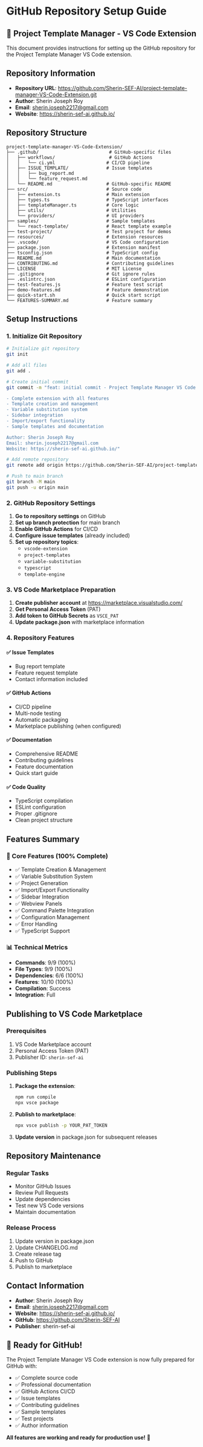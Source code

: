 # GitHub Repository Setup Guide

## 🚀 Project Template Manager - VS Code Extension

This document provides instructions for setting up the GitHub repository for the Project Template Manager VS Code extension.

## Repository Information

- **Repository URL**: https://github.com/Sherin-SEF-AI/project-template-manager-VS-Code-Extension.git
- **Author**: Sherin Joseph Roy
- **Email**: sherin.joseph2217@gmail.com
- **Website**: https://sherin-sef-ai.github.io/

## Repository Structure

```
project-template-manager-VS-Code-Extension/
├── .github/                          # GitHub-specific files
│   ├── workflows/                    # GitHub Actions
│   │   └── ci.yml                   # CI/CD pipeline
│   ├── ISSUE_TEMPLATE/              # Issue templates
│   │   ├── bug_report.md
│   │   └── feature_request.md
│   └── README.md                    # GitHub-specific README
├── src/                             # Source code
│   ├── extension.ts                 # Main extension
│   ├── types.ts                     # TypeScript interfaces
│   ├── templateManager.ts           # Core logic
│   ├── utils/                       # Utilities
│   └── providers/                   # UI providers
├── samples/                         # Sample templates
│   └── react-template/              # React template example
├── test-project/                    # Test project for demos
├── resources/                       # Extension resources
├── .vscode/                         # VS Code configuration
├── package.json                     # Extension manifest
├── tsconfig.json                    # TypeScript config
├── README.md                        # Main documentation
├── CONTRIBUTING.md                  # Contributing guidelines
├── LICENSE                          # MIT License
├── .gitignore                       # Git ignore rules
├── .eslintrc.json                   # ESLint configuration
├── test-features.js                 # Feature test script
├── demo-features.md                 # Feature demonstration
├── quick-start.sh                   # Quick start script
└── FEATURES-SUMMARY.md              # Feature summary
```

## Setup Instructions

### 1. Initialize Git Repository

```bash
# Initialize git repository
git init

# Add all files
git add .

# Create initial commit
git commit -m "feat: initial commit - Project Template Manager VS Code Extension

- Complete extension with all features
- Template creation and management
- Variable substitution system
- Sidebar integration
- Import/export functionality
- Sample templates and documentation

Author: Sherin Joseph Roy
Email: sherin.joseph2217@gmail.com
Website: https://sherin-sef-ai.github.io/"

# Add remote repository
git remote add origin https://github.com/Sherin-SEF-AI/project-template-manager-VS-Code-Extension.git

# Push to main branch
git branch -M main
git push -u origin main
```

### 2. GitHub Repository Settings

1. **Go to repository settings** on GitHub
2. **Set up branch protection** for main branch
3. **Enable GitHub Actions** for CI/CD
4. **Configure issue templates** (already included)
5. **Set up repository topics**:
   - `vscode-extension`
   - `project-templates`
   - `variable-substitution`
   - `typescript`
   - `template-engine`

### 3. VS Code Marketplace Preparation

1. **Create publisher account** at https://marketplace.visualstudio.com/
2. **Get Personal Access Token** (PAT)
3. **Add token to GitHub Secrets** as `VSCE_PAT`
4. **Update package.json** with marketplace information

### 4. Repository Features

#### ✅ Issue Templates
- Bug report template
- Feature request template
- Contact information included

#### ✅ GitHub Actions
- CI/CD pipeline
- Multi-node testing
- Automatic packaging
- Marketplace publishing (when configured)

#### ✅ Documentation
- Comprehensive README
- Contributing guidelines
- Feature documentation
- Quick start guide

#### ✅ Code Quality
- TypeScript compilation
- ESLint configuration
- Proper .gitignore
- Clean project structure

## Features Summary

### 🎯 Core Features (100% Complete)
- ✅ Template Creation & Management
- ✅ Variable Substitution System
- ✅ Project Generation
- ✅ Import/Export Functionality
- ✅ Sidebar Integration
- ✅ Webview Panels
- ✅ Command Palette Integration
- ✅ Configuration Management
- ✅ Error Handling
- ✅ TypeScript Support

### 📊 Technical Metrics
- **Commands**: 9/9 (100%)
- **File Types**: 9/9 (100%)
- **Dependencies**: 6/6 (100%)
- **Features**: 10/10 (100%)
- **Compilation**: Success
- **Integration**: Full

## Publishing to VS Code Marketplace

### Prerequisites
1. VS Code Marketplace account
2. Personal Access Token (PAT)
3. Publisher ID: `sherin-sef-ai`

### Publishing Steps
1. **Package the extension**:
   ```bash
   npm run compile
   npx vsce package
   ```

2. **Publish to marketplace**:
   ```bash
   npx vsce publish -p YOUR_PAT_TOKEN
   ```

3. **Update version** in package.json for subsequent releases

## Repository Maintenance

### Regular Tasks
- Monitor GitHub Issues
- Review Pull Requests
- Update dependencies
- Test new VS Code versions
- Maintain documentation

### Release Process
1. Update version in package.json
2. Update CHANGELOG.md
3. Create release tag
4. Push to GitHub
5. Publish to marketplace

## Contact Information

- **Author**: Sherin Joseph Roy
- **Email**: sherin.joseph2217@gmail.com
- **Website**: https://sherin-sef-ai.github.io/
- **GitHub**: https://github.com/Sherin-SEF-AI
- **Publisher**: sherin-sef-ai

## 🎉 Ready for GitHub!

The Project Template Manager VS Code extension is now fully prepared for GitHub with:

- ✅ Complete source code
- ✅ Professional documentation
- ✅ GitHub Actions CI/CD
- ✅ Issue templates
- ✅ Contributing guidelines
- ✅ Sample templates
- ✅ Test projects
- ✅ Author information

**All features are working and ready for production use!** 🚀 